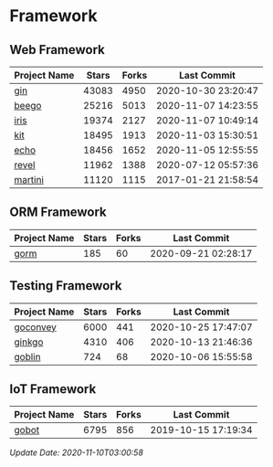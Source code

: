 # Framework

## Web Framework
| Project Name | Stars | Forks | Last Commit |
| ------------ | ----- | ----- | ----------- |
| [gin](https://github.com/gin-gonic/gin) | 43083 | 4950 | 2020-10-30 23:20:47 |
| [beego](https://github.com/astaxie/beego) | 25216 | 5013 | 2020-11-07 14:23:55 |
| [iris](https://github.com/kataras/iris) | 19374 | 2127 | 2020-11-07 10:49:14 |
| [kit](https://github.com/go-kit/kit) | 18495 | 1913 | 2020-11-03 15:30:51 |
| [echo](https://github.com/labstack/echo) | 18456 | 1652 | 2020-11-05 12:55:55 |
| [revel](https://github.com/revel/revel) | 11962 | 1388 | 2020-07-12 05:57:36 |
| [martini](https://github.com/go-martini/martini) | 11120 | 1115 | 2017-01-21 21:58:54 |

## ORM Framework
| Project Name | Stars | Forks | Last Commit |
| ------------ | ----- | ----- | ----------- |
| [gorm](https://github.com/jinzhu/gorm) | 185 | 60 | 2020-09-21 02:28:17 |

## Testing Framework
| Project Name | Stars | Forks | Last Commit |
| ------------ | ----- | ----- | ----------- |
| [goconvey](https://github.com/smartystreets/goconvey) | 6000 | 441 | 2020-10-25 17:47:07 |
| [ginkgo](https://github.com/onsi/ginkgo) | 4310 | 406 | 2020-10-13 21:46:36 |
| [goblin](https://github.com/franela/goblin) | 724 | 68 | 2020-10-06 15:55:58 |

## IoT Framework
| Project Name | Stars | Forks | Last Commit |
| ------------ | ----- | ----- | ----------- |
| [gobot](https://github.com/hybridgroup/gobot) | 6795 | 856 | 2019-10-15 17:19:34 |

*Update Date: 2020-11-10T03:00:58*